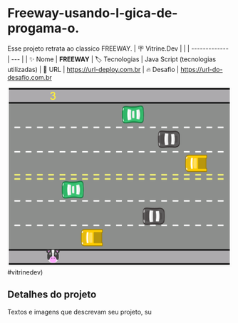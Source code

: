 # Freeway-usando-l-gica-de-progama-o.
Esse projeto retrata ao classico FREEWAY.
| :placard: Vitrine.Dev |     |
| -------------  | --- |
| :sparkles: Nome        | **FREEWAY**
| :label: Tecnologias | Java Script (tecnologias utilizadas)
| :rocket: URL         | https://url-deploy.com.br
| :fire: Desafio     | https://url-do-desafio.com.br

<!-- Inserir imagem com a #vitrinedev ao final do link -->
![](https://raw.githubusercontent.com/Levisaoo/Freeway-usando-l-gica-de-progama-o./main/Screenshot_3.png)#vitrinedev)

## Detalhes do projeto

Textos e imagens que descrevam seu projeto, su
